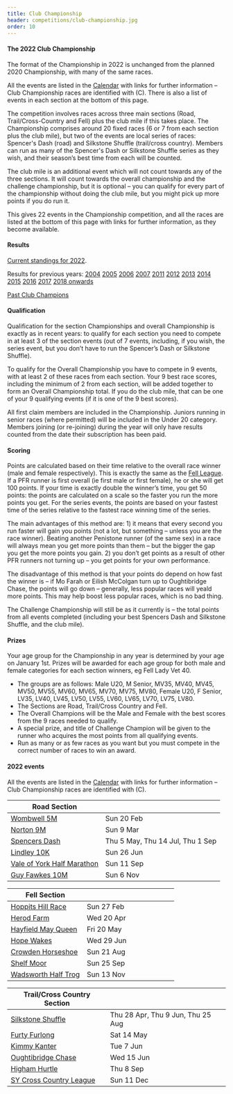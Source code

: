 ```yaml
---
title: Club Championship
header: competitions/club-championship.jpg
order: 10
---
```


#### The 2022 Club Championship

The format of the Championship in 2022 is unchanged from the planned 2020 Championship, with many of the same races.

All the events are listed in the [Calendar](https://pfrac.co.uk/calendar) with links for further information – Club Championship races are identified with (C). There is also a list of events in each section at the bottom of this page.

The competition involves races across three main sections (Road, Trail/Cross-Country and Fell) plus the club mile if this takes place. The Championship comprises around 20 fixed races (6 or 7 from each section plus the club mile), but two of the events are local series of races: Spencer's Dash (road) and Silkstone Shuffle (trail/cross country). Members can run as many of the Spencer's Dash or Silkstone Shuffle series as they wish, and their season’s best time from each will be counted.

The club mile is an additional event which will not count towards any of the three sections. It will count towards the overall championship and the challenge championship, but it is optional – you can qualify for every part of the championship without doing the club mile, but you might pick up more points if you do run it.

This gives 22 events in the Championship competition, and all the races are listed at the bottom of this page with links for further information, as they become available.

#### Results

[Current standings for 2022](http://results.pfrac.co.uk/championship-2022/challenge).

Results for previous years:
[2004](https://pfrac.co.uk/static/results/club-championship/championship-2004-results.xlsx)
[2005](https://pfrac.co.uk/static/results/club-championship/championship-2005-results.xlsx)
[2006](https://pfrac.co.uk/static/results/club-championship/championship-2006-results.xlsx)
[2007](https://pfrac.co.uk/static/results/club-championship/championship-2007-results.xlsx)
[2011](https://pfrac.co.uk/static/results/club-championship/championship-2011-results.pdf)
[2012](https://pfrac.co.uk/static/results/club-championship/championship-2012-results.pdf)
[2013](https://pfrac.co.uk/static/results/club-championship/championship-2013-results.pdf)
[2014](https://pfrac.co.uk/static/results/club-championship/championship-2014-results.pdf)
[2015](https://pfrac.co.uk/static/results/club-championship/championship-2015-results.pdf)
[2016](https://pfrac.co.uk/static/results/club-championship/championship-2016-results.pdf)
[2017](https://pfrac.co.uk/static/results/club-championship/championship-2017-results.pdf)
[2018 onwards](http://results.pfrac.co.uk)

[Past Club Champions](http://results.pfrac.co.uk/awards/)

#### Qualification

Qualification for the section Championships and overall Championship is exactly as in recent years: to qualify for each section you need to compete in at least 3 of the section events (out of 7 events, including, if you wish, the series event, but you don’t have to run the Spencer’s Dash or Silkstone Shuffle).

To qualify for the Overall Championship you have to compete in 9 events, with at least 2 of these races from each section. Your 9 best race scores, including the minimum of 2 from each section, will be added together to form an Overall Championship total. If you do the club mile, that can be one of your 9 qualifying events (if it is one of the 9 best scores).

All first claim members are included in the Championship. Juniors running in senior races (where permitted) will be included in the Under 20 category. Members joining (or re-joining) during the year will only have results counted from the date their subscription has been paid.

#### Scoring

Points are calculated based on their time relative to the overall race winner (male and female respectively). This is exactly the same as the [Fell League](https://pfrac.co.uk/competitions/fell-league). If a PFR runner is first overall (ie first male or first female), he or she will get 100 points. If your time is exactly double the winner’s time, you get 50 points: the points are calculated on a scale so the faster you run the more points you get. For the series events, the points are based on your fastest time of the series relative to the fastest race winning time of the series.

The main advantages of this method are: 1) it means that every second you run faster will gain you points (not a lot, but something – unless you are the race winner). Beating another Penistone runner (of the same sex) in a race will always mean you get more points than them – but the bigger the gap you get the more points you gain. 2) you don’t get points as a result of other PFR runners not turning up – you get points for your own performance.

The disadvantage of this method is that your points do depend on how fast the winner is – if Mo Farah or Eilish McColgan turn up to Oughtibridge Chase, the points will go down – generally, less popular races will yeald more points. This may help boost less popular races, which is no bad thing.

The Challenge Championship will still be as it currently is – the total points from all events completed (including your best Spencers Dash and Silkstone Shuffle, and the club mile).

#### Prizes

Your age group for the Championship in any year is determined by your age on January 1st. Prizes will be awarded for each age group for both male and female categories for each section winners, eg Fell Lady Vet 40.

- The groups are as follows: Male U20, M Senior, MV35, MV40, MV45, MV50, MV55, MV60, MV65, MV70, MV75, MV80, Female U20, F Senior, LV35, LV40, LV45, LV50, LV55, LV60, LV65, LV70, LV75, LV80.
- The Sections are Road, Trail/Cross Country and Fell.
- The Overall Champions will be the Male and Female with the best scores from the 9 races needed to qualify.
- A special prize, and title of Challenge Champion will be given to the runner who acquires the most points from all qualifying events.
- Run as many or as few races as you want but you must compete in the correct number of races to win an award.

#### 2022 events

All the events are listed in the [Calendar](https://pfrac.co.uk/calendar) with links for further information – Club Championship races are identified with (C).

| Road Section                                                                                       |                                  |
| -------------------------------------------------------------------------------------------------- | -------------------------------- |
| [Wombwell 5M](https://timemyrace.co.uk/wombwell-5/)                                                | Sun 20 Feb                       |
| [Norton 9M](https://bookitzone.com/phil_tordoff_1/zljFFX)                                          | Sun 9 Mar                        |
| [Spencers Dash](https://www.barnsleyac.co.uk/club-events/spencers-dash/)                           | Thu 5 May, Thu 14 Jul, Thu 1 Sep |
| [Lindley 10K](https://www.runbritain.com/RaceDetail.aspx?eventid=79bf0fcf5971&raceid=78ba0aca5860) | Sun 26 Jun                       |
| [Vale of York Half Marathon](https://racebest.com/races/ttr57)                                     | Sun 11 Sep                       |
| [Guy Fawkes 10M](http://niddvalleyroadrunners.co.uk/guy-fawkes-10/)                                | Sun 6 Nov                        |

| Fell Section                                                                                     |                                                                                                                                                                  |
| ------------------------------------------------------------------------------------------------ | ---------------------------------------------------------------------------------------------------------------------------------------------------------------- |
| [Hoppits Hill Race](https://entries.events360.co.uk/events/hoppits-2022)                         | Sun 27 Feb&nbsp;&nbsp;&nbsp;&nbsp;&nbsp;&nbsp;&nbsp;&nbsp;&nbsp;&nbsp;&nbsp;&nbsp;&nbsp;&nbsp;&nbsp;&nbsp;&nbsp;&nbsp;&nbsp;&nbsp;&nbsp;&nbsp;&nbsp;&nbsp;&nbsp; |
| [Herod Farm](https://races.fellrunner.org.uk/races/c375f9d5-2a50-4fd7-a3fa-06f55afb7750)         | Wed 20 Apr                                                                                                                                                       |
| [Hayfield May Queen](https://races.fellrunner.org.uk/races/11d87884-ac86-4fdd-a422-e3a01695ae62) | Fri 20 May                                                                                                                                                       |
| [Hope Wakes](https://www.fellrunner.org.uk/races/0d29cb05-99b5-4414-946f-4595c945259c)           | Wed 29 Jun                                                                                                                                                       |
| [Crowden Horseshoe](https://races.fellrunner.org.uk/races)                                       | Sun 21 Aug                                                                                                                                                       |
| [Shelf Moor](https://races.fellrunner.org.uk/races/5c67265a-d4e2-4f1b-844e-3d7a2a6bc70b)         | Sun 25 Sep                                                                                                                                                       |
| [Wadsworth Half Trog](https://www.cvfr.co.uk/races/wadsworth-half-trog/)                         | Sun 13 Nov                                                                                                                                                       |

| Trail/Cross Country Section                                                                         |                                   |
| --------------------------------------------------------------------------------------------------- | --------------------------------- |
| [Silkstone Shuffle](http://www.barnsleyharriers.org.uk/index.php/silkstone-shuffle)                 | Thu 28 Apr, Thu 9 Jun, Thu 25 Aug |
| [Furty Furlong](https://www.kingstonerunners.co.uk/page4.html)                                      | Sat 14 May                        |
| [Kimmy Kanter](http://kimberworthstriders.co.uk/joomla3/index.php/2015-08-13-15-51-30/kimmy-kanter) | Tue 7 Jun                         |
| [Oughtibridge Chase](https://www.oughtibridgegala.org/the-tom-holmes-gala-chase)                    | Wed 15 Jun                        |
| [Higham Hurtle](http://www.barnsleyharriers.org.uk/index.php/higham-hurtle)                         | Thu 8 Sep                         |
| [SY Cross Country League](http://www.sycaa.co.uk/sycaa/cross-country)                               | Sun 11 Dec                        |

